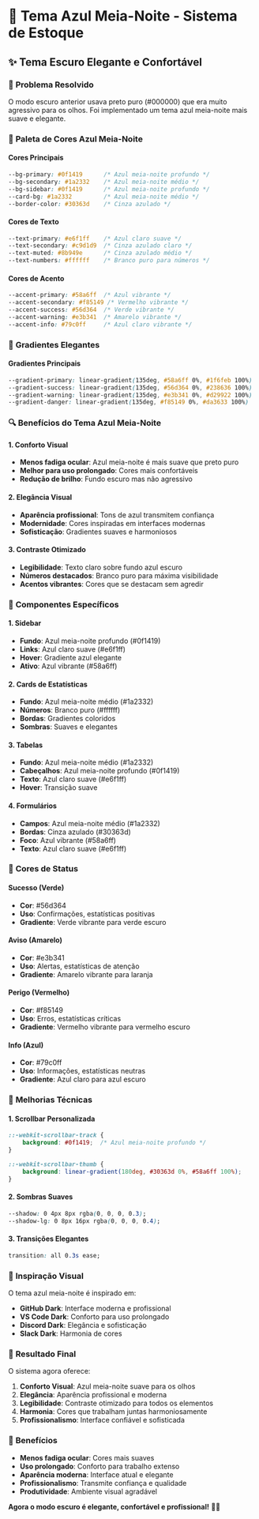 # 🌙 Tema Azul Meia-Noite - Sistema de Estoque

## ✨ **Tema Escuro Elegante e Confortável**

### 🎯 **Problema Resolvido**
O modo escuro anterior usava preto puro (#000000) que era muito agressivo para os olhos. Foi implementado um tema azul meia-noite mais suave e elegante.

### 🌙 **Paleta de Cores Azul Meia-Noite**

#### **Cores Principais**
```css
--bg-primary: #0f1419      /* Azul meia-noite profundo */
--bg-secondary: #1a2332    /* Azul meia-noite médio */
--bg-sidebar: #0f1419      /* Azul meia-noite profundo */
--card-bg: #1a2332         /* Azul meia-noite médio */
--border-color: #30363d    /* Cinza azulado */
```

#### **Cores de Texto**
```css
--text-primary: #e6f1ff    /* Azul claro suave */
--text-secondary: #c9d1d9  /* Cinza azulado claro */
--text-muted: #8b949e      /* Cinza azulado médio */
--text-numbers: #ffffff    /* Branco puro para números */
```

#### **Cores de Acento**
```css
--accent-primary: #58a6ff  /* Azul vibrante */
--accent-secondary: #f85149 /* Vermelho vibrante */
--accent-success: #56d364  /* Verde vibrante */
--accent-warning: #e3b341  /* Amarelo vibrante */
--accent-info: #79c0ff     /* Azul claro vibrante */
```

### 🎨 **Gradientes Elegantes**

#### **Gradientes Principais**
```css
--gradient-primary: linear-gradient(135deg, #58a6ff 0%, #1f6feb 100%)
--gradient-success: linear-gradient(135deg, #56d364 0%, #238636 100%)
--gradient-warning: linear-gradient(135deg, #e3b341 0%, #d29922 100%)
--gradient-danger: linear-gradient(135deg, #f85149 0%, #da3633 100%)
```

### 🔍 **Benefícios do Tema Azul Meia-Noite**

#### **1. Conforto Visual**
- **Menos fadiga ocular**: Azul meia-noite é mais suave que preto puro
- **Melhor para uso prolongado**: Cores mais confortáveis
- **Redução de brilho**: Fundo escuro mas não agressivo

#### **2. Elegância Visual**
- **Aparência profissional**: Tons de azul transmitem confiança
- **Modernidade**: Cores inspiradas em interfaces modernas
- **Sofisticação**: Gradientes suaves e harmoniosos

#### **3. Contraste Otimizado**
- **Legibilidade**: Texto claro sobre fundo azul escuro
- **Números destacados**: Branco puro para máxima visibilidade
- **Acentos vibrantes**: Cores que se destacam sem agredir

### 🌈 **Componentes Específicos**

#### **1. Sidebar**
- **Fundo**: Azul meia-noite profundo (#0f1419)
- **Links**: Azul claro suave (#e6f1ff)
- **Hover**: Gradiente azul elegante
- **Ativo**: Azul vibrante (#58a6ff)

#### **2. Cards de Estatísticas**
- **Fundo**: Azul meia-noite médio (#1a2332)
- **Números**: Branco puro (#ffffff)
- **Bordas**: Gradientes coloridos
- **Sombras**: Suaves e elegantes

#### **3. Tabelas**
- **Fundo**: Azul meia-noite médio (#1a2332)
- **Cabeçalhos**: Azul meia-noite profundo (#0f1419)
- **Texto**: Azul claro suave (#e6f1ff)
- **Hover**: Transição suave

#### **4. Formulários**
- **Campos**: Azul meia-noite médio (#1a2332)
- **Bordas**: Cinza azulado (#30363d)
- **Foco**: Azul vibrante (#58a6ff)
- **Texto**: Azul claro suave (#e6f1ff)

### 🎯 **Cores de Status**

#### **Sucesso (Verde)**
- **Cor**: #56d364
- **Uso**: Confirmações, estatísticas positivas
- **Gradiente**: Verde vibrante para verde escuro

#### **Aviso (Amarelo)**
- **Cor**: #e3b341
- **Uso**: Alertas, estatísticas de atenção
- **Gradiente**: Amarelo vibrante para laranja

#### **Perigo (Vermelho)**
- **Cor**: #f85149
- **Uso**: Erros, estatísticas críticas
- **Gradiente**: Vermelho vibrante para vermelho escuro

#### **Info (Azul)**
- **Cor**: #79c0ff
- **Uso**: Informações, estatísticas neutras
- **Gradiente**: Azul claro para azul escuro

### 🔧 **Melhorias Técnicas**

#### **1. Scrollbar Personalizada**
```css
::-webkit-scrollbar-track {
    background: #0f1419;  /* Azul meia-noite profundo */
}

::-webkit-scrollbar-thumb {
    background: linear-gradient(180deg, #30363d 0%, #58a6ff 100%);
}
```

#### **2. Sombras Suaves**
```css
--shadow: 0 4px 8px rgba(0, 0, 0, 0.3);
--shadow-lg: 0 8px 16px rgba(0, 0, 0, 0.4);
```

#### **3. Transições Elegantes**
```css
transition: all 0.3s ease;
```

### 🌟 **Inspiração Visual**

O tema azul meia-noite é inspirado em:
- **GitHub Dark**: Interface moderna e profissional
- **VS Code Dark**: Conforto para uso prolongado
- **Discord Dark**: Elegância e sofisticação
- **Slack Dark**: Harmonia de cores

### 🎉 **Resultado Final**

O sistema agora oferece:

1. **Conforto Visual**: Azul meia-noite suave para os olhos
2. **Elegância**: Aparência profissional e moderna
3. **Legibilidade**: Contraste otimizado para todos os elementos
4. **Harmonia**: Cores que trabalham juntas harmoniosamente
5. **Profissionalismo**: Interface confiável e sofisticada

### 🚀 **Benefícios**

- **Menos fadiga ocular**: Cores mais suaves
- **Uso prolongado**: Conforto para trabalho extenso
- **Aparência moderna**: Interface atual e elegante
- **Profissionalismo**: Transmite confiança e qualidade
- **Produtividade**: Ambiente visual agradável

**Agora o modo escuro é elegante, confortável e profissional!** 🌙✨
